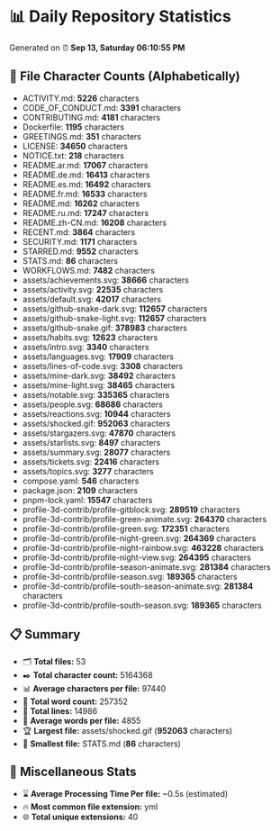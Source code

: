 # 📊 Daily Repository Statistics
Generated on ⏰ **Sep 13, Saturday 06:10:55 PM**

## 📂 File Character Counts (Alphabetically)
- ACTIVITY.md: **5226** characters
- CODE_OF_CONDUCT.md: **3391** characters
- CONTRIBUTING.md: **4181** characters
- Dockerfile: **1195** characters
- GREETINGS.md: **351** characters
- LICENSE: **34650** characters
- NOTICE.txt: **218** characters
- README.ar.md: **17067** characters
- README.de.md: **16413** characters
- README.es.md: **16492** characters
- README.fr.md: **16533** characters
- README.md: **16262** characters
- README.ru.md: **17247** characters
- README.zh-CN.md: **16208** characters
- RECENT.md: **3864** characters
- SECURITY.md: **1171** characters
- STARRED.md: **9552** characters
- STATS.md: **86** characters
- WORKFLOWS.md: **7482** characters
- assets/achievements.svg: **38666** characters
- assets/activity.svg: **22535** characters
- assets/default.svg: **42017** characters
- assets/github-snake-dark.svg: **112657** characters
- assets/github-snake-light.svg: **112657** characters
- assets/github-snake.gif: **378983** characters
- assets/habits.svg: **12623** characters
- assets/intro.svg: **3340** characters
- assets/languages.svg: **17909** characters
- assets/lines-of-code.svg: **3308** characters
- assets/mine-dark.svg: **38492** characters
- assets/mine-light.svg: **38465** characters
- assets/notable.svg: **335365** characters
- assets/people.svg: **68686** characters
- assets/reactions.svg: **10944** characters
- assets/shocked.gif: **952063** characters
- assets/stargazers.svg: **47870** characters
- assets/starlists.svg: **8497** characters
- assets/summary.svg: **28077** characters
- assets/tickets.svg: **22416** characters
- assets/topics.svg: **3277** characters
- compose.yaml: **546** characters
- package.json: **2109** characters
- pnpm-lock.yaml: **15547** characters
- profile-3d-contrib/profile-gitblock.svg: **289519** characters
- profile-3d-contrib/profile-green-animate.svg: **264370** characters
- profile-3d-contrib/profile-green.svg: **172351** characters
- profile-3d-contrib/profile-night-green.svg: **264369** characters
- profile-3d-contrib/profile-night-rainbow.svg: **463228** characters
- profile-3d-contrib/profile-night-view.svg: **264395** characters
- profile-3d-contrib/profile-season-animate.svg: **281384** characters
- profile-3d-contrib/profile-season.svg: **189365** characters
- profile-3d-contrib/profile-south-season-animate.svg: **281384** characters
- profile-3d-contrib/profile-south-season.svg: **189365** characters

## 📋 Summary
- 🗂️ **Total files:** 53
- ✒️ **Total character count:** 5164368
- 📊 **Average characters per file:** 97440
- 📝 **Total word count:** 257352
- 🧾 **Total lines:** 14986
- 📐 **Average words per file:** 4855
- 🏆 **Largest file:** assets/shocked.gif (**952063** characters)
- 🥉 **Smallest file:** STATS.md (**86** characters)

## 🌟 Miscellaneous Stats
- ⌛ **Average Processing Time Per file:** ~0.5s (estimated)
- 🔥 **Most common file extension:** yml
- 🌐 **Total unique extensions:** 40

